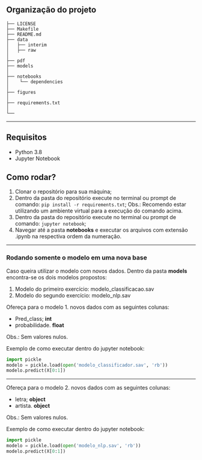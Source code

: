 Organização do projeto
------------

    ├── LICENSE
    ├── Makefile           
    ├── README.md          
    ├── data
    │   ├── interim        
    │   ├── raw            
    │  
    ├── pdf
    ├── models            
    │
    ├── notebooks
    │    └── dependencies                                
    │  
    ├── figures  
    │
    ├── requirements.txt 
    │                         
    └──
--------
## Requisitos
- Python 3.8
- Jupyter Notebook

## Como rodar?

1. Clonar o repositório para sua máquina;
2. Dentro da pasta do repositório execute no terminal ou prompt de comando: ```pip install -r requirements.txt```; 
Obs.: Recomendo estar utilizando um ambiente virtual para a execução do comando acima.
3. Dentro da pasta do repositório execute no terminal ou prompt de comando: ```jupyter notebook```;
4. Navegar até a pasta **notebooks** e executar os arquivos com extensão .ipynb na respectiva ordem da numeração.
---
### Rodando somente o modelo em uma nova base

Caso queira utilizar o modelo com novos dados.
Dentro da pasta **models** encontra-se os dois modelos propostos:
1. Modelo do primeiro exercício: modelo_classificacao.sav
2. Modelo do segundo exercício: modelo_nlp.sav

Ofereça para o modelo 1. novos dados com as seguintes colunas:
- Pred_class; **int** 
- probabilidade. **float**

Obs.: Sem valores nulos.

Exemplo de como executar dentro do jupyter notebook:
```py
import pickle
modelo = pickle.load(open('modelo_classificador.sav', 'rb'))
modelo.predict(X[0:1])
```
---
Ofereça para o modelo 2. novos dados com as seguintes colunas:
- letra; **object**
- artista. **object**

Obs.: Sem valores nulos.

Exemplo de como executar dentro do jupyter notebook:
```py
import pickle
modelo = pickle.load(open('modelo_nlp.sav', 'rb'))
modelo.predict(X[0:1])
```